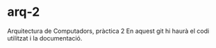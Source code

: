 # arq-2
Arquitectura de Computadors, pràctica 2
En aquest git hi haurà el codi utilitzat i la documentació.
